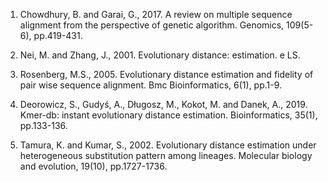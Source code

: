 1.	Chowdhury, B. and Garai, G., 2017. A review on multiple sequence alignment from the perspective of genetic algorithm. Genomics, 109(5-6), pp.419-431.

2.	Nei, M. and Zhang, J., 2001. Evolutionary distance: estimation. e LS.

3.	Rosenberg, M.S., 2005. Evolutionary distance estimation and fidelity of pair wise sequence alignment. Bmc Bioinformatics, 6(1), pp.1-9.

4.	Deorowicz, S., Gudyś, A., Długosz, M., Kokot, M. and Danek, A., 2019. Kmer-db: instant evolutionary distance estimation. Bioinformatics, 35(1), pp.133-136.

5.	Tamura, K. and Kumar, S., 2002. Evolutionary distance estimation under heterogeneous substitution pattern among lineages. Molecular biology and evolution, 19(10), pp.1727-1736.
